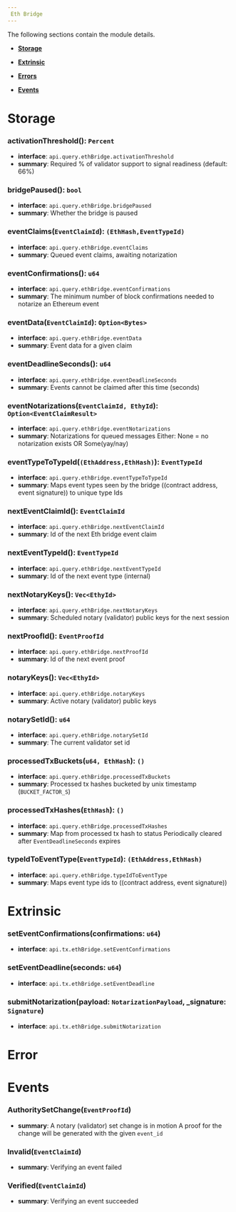 ```yaml
---
 Eth Bridge
---
```


The following sections contain the module details. 

- **[Storage](#Storage)**

- **[Extrinsic](#Extrinsic)**

- **[Errors](#Error)**

- **[Events](#Events)**

 
# Storage
 
### activationThreshold(): `Percent`
- **interface**: `api.query.ethBridge.activationThreshold`
- **summary**:   Required % of validator support to signal readiness (default: 66%) 
 
### bridgePaused(): `bool`
- **interface**: `api.query.ethBridge.bridgePaused`
- **summary**:   Whether the bridge is paused 
 
### eventClaims(`EventClaimId`): `(EthHash,EventTypeId)`
- **interface**: `api.query.ethBridge.eventClaims`
- **summary**:   Queued event claims, awaiting notarization 
 
### eventConfirmations(): `u64`
- **interface**: `api.query.ethBridge.eventConfirmations`
- **summary**:   The minimum number of block confirmations needed to notarize an Ethereum event 
 
### eventData(`EventClaimId`): `Option<Bytes>`
- **interface**: `api.query.ethBridge.eventData`
- **summary**:   Event data for a given claim 
 
### eventDeadlineSeconds(): `u64`
- **interface**: `api.query.ethBridge.eventDeadlineSeconds`
- **summary**:   Events cannot be claimed after this time (seconds) 
 
### eventNotarizations(`EventClaimId, EthyId`): `Option<EventClaimResult>`
- **interface**: `api.query.ethBridge.eventNotarizations`
- **summary**:   Notarizations for queued messages Either: None = no notarization exists OR Some(yay/nay) 
 
### eventTypeToTypeId(`(EthAddress,EthHash)`): `EventTypeId`
- **interface**: `api.query.ethBridge.eventTypeToTypeId`
- **summary**:   Maps event types seen by the bridge ((contract address, event signature)) to unique type Ids 
 
### nextEventClaimId(): `EventClaimId`
- **interface**: `api.query.ethBridge.nextEventClaimId`
- **summary**:   Id of the next Eth bridge event claim 
 
### nextEventTypeId(): `EventTypeId`
- **interface**: `api.query.ethBridge.nextEventTypeId`
- **summary**:   Id of the next event type (internal) 
 
### nextNotaryKeys(): `Vec<EthyId>`
- **interface**: `api.query.ethBridge.nextNotaryKeys`
- **summary**:   Scheduled notary (validator) public keys for the next session 
 
### nextProofId(): `EventProofId`
- **interface**: `api.query.ethBridge.nextProofId`
- **summary**:   Id of the next event proof 
 
### notaryKeys(): `Vec<EthyId>`
- **interface**: `api.query.ethBridge.notaryKeys`
- **summary**:   Active notary (validator) public keys 
 
### notarySetId(): `u64`
- **interface**: `api.query.ethBridge.notarySetId`
- **summary**:   The current validator set id 
 
### processedTxBuckets(`u64, EthHash`): `()`
- **interface**: `api.query.ethBridge.processedTxBuckets`
- **summary**:   Processed tx hashes bucketed by unix timestamp (`BUCKET_FACTOR_S`) 
 
### processedTxHashes(`EthHash`): `()`
- **interface**: `api.query.ethBridge.processedTxHashes`
- **summary**:   Map from processed tx hash to status Periodically cleared after `EventDeadlineSeconds` expires 
 
### typeIdToEventType(`EventTypeId`): `(EthAddress,EthHash)`
- **interface**: `api.query.ethBridge.typeIdToEventType`
- **summary**:   Maps event type ids to ((contract address, event signature)) 
 
# Extrinsic
 
### setEventConfirmations(confirmations: `u64`)
- **interface**: `api.tx.ethBridge.setEventConfirmations`
 
### setEventDeadline(seconds: `u64`)
- **interface**: `api.tx.ethBridge.setEventDeadline`
 
### submitNotarization(payload: `NotarizationPayload`, _signature: `Signature`)
- **interface**: `api.tx.ethBridge.submitNotarization`
 
# Error
 
# Events
 
### AuthoritySetChange(`EventProofId`)
- **summary**:   A notary (validator) set change is in motion A proof for the change will be generated with the given `event_id` 
 
### Invalid(`EventClaimId`)
- **summary**:   Verifying an event failed 
 
### Verified(`EventClaimId`)
- **summary**:   Verifying an event succeeded 
 
